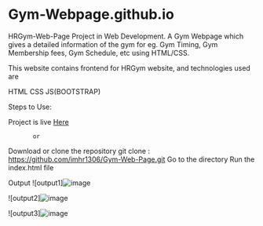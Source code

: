 # Gym-Webpage.github.io

HRGym-Web-Page
Project in Web Development. A Gym Webpage which gives a detailed information of the gym for eg. Gym Timing, Gym Membership fees, Gym Schedule, etc using HTML/CSS.

This website contains frontend for HRGym website, and technologies used are

HTML
CSS
JS(BOOTSTRAP)

Steps to Use:

Project is live [Here](https://imhr1306.github.io/Gym-Webpage/)

           or
           
Download or clone the repository
git clone : https://github.com/imhr1306/Gym-Web-Page.git
Go to the directory
Run the index.html file

Output
![output1]![image](https://github.com/imhr1306/Gym-Webpage.github.io/assets/120982801/aa3ef423-fdce-46e2-884c-ffc7f10246ed)
 
![output2]![image](https://github.com/imhr1306/Gym-Webpage.github.io/assets/120982801/633746cc-3f29-40d4-8f21-35df10317869)

![output3]![image](https://github.com/imhr1306/Gym-Webpage.github.io/assets/120982801/b6329dee-fbfb-42ae-9d0a-6024ff69ba3e)
